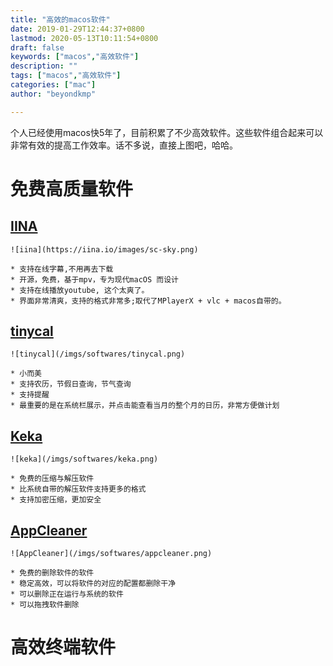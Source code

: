 ```yaml
---
title: "高效的macos软件"
date: 2019-01-29T12:44:37+0800
lastmod: 2020-05-13T10:11:54+0800
draft: false
keywords: ["macos","高效软件"]
description: ""
tags: ["macos","高效软件"]
categories: ["mac"]
author: "beyondkmp"

---
```


个人已经使用macos快5年了，目前积累了不少高效软件。这些软件组合起来可以非常有效的提高工作效率。话不多说，直接上图吧，哈哈。

<!--more-->

# 免费高质量软件

## [IINA](https://iina.io/)

    ![iina](https://iina.io/images/sc-sky.png)

    * 支持在线字幕,不用再去下载
    * 开源，免费，基于mpv，专为现代macOS 而设计
    * 支持在线播放youtube, 这个太爽了。
    * 界面非常清爽，支持的格式非常多;取代了MPlayerX + vlc + macos自带的。


## [tinycal](https://apps.apple.com/cn/app/%E5%B0%8F%E5%8E%86-%E5%B0%8F%E8%80%8C%E7%BE%8E%E7%9A%84%E6%97%A5%E5%8E%86/id1031088612)

    ![tinycal](/imgs/softwares/tinycal.png)

    * 小而美
    * 支持农历，节假日查询，节气查询
    * 支持提醒
    * 最重要的是在系统栏展示，并点击能查看当月的整个月的日历，非常方便做计划

## [Keka](https://www.keka.io/en/)

    ![keka](/imgs/softwares/keka.png)

    * 免费的压缩与解压软件
    * 比系统自带的解压软件支持更多的格式
    * 支持加密压缩，更加安全

## [AppCleaner](https://freemacsoft.net/appcleaner/)

    ![AppCleaner](/imgs/softwares/appcleaner.png)

    * 免费的删除软件的软件
    * 稳定高效，可以将软件的对应的配置都删除干净
    * 可以删除正在运行与系统的软件
    * 可以拖拽软件删除

# 高效终端软件
